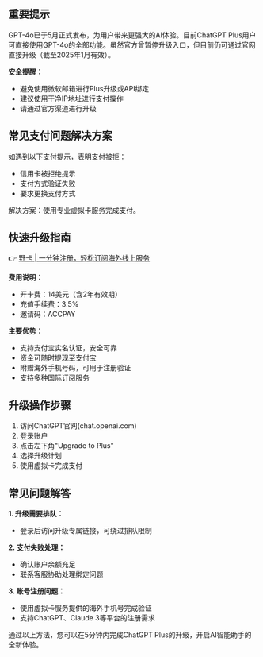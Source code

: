 ## 重要提示

GPT-4o已于5月正式发布，为用户带来更强大的AI体验。目前ChatGPT Plus用户可直接使用GPT-4o的全部功能。虽然官方曾暂停升级入口，但目前仍可通过官网直接升级（截至2025年1月有效）。

**安全提醒：**
- 避免使用微软邮箱进行Plus升级或API绑定
- 建议使用干净IP地址进行支付操作
- 请通过官方渠道进行升级

## 常见支付问题解决方案

如遇到以下支付提示，表明支付被拒：

- 信用卡被拒绝提示
- 支付方式验证失败
- 要求更换支付方式

解决方案：使用专业虚拟卡服务完成支付。

## 快速升级指南

👉 [野卡 | 一分钟注册，轻松订阅海外线上服务](https://bit.ly/bewildcard)

**费用说明：**
- 开卡费：14美元（含2年有效期）
- 充值手续费：3.5%
- 邀请码：ACCPAY

**主要优势：**
- 支持支付宝实名认证，安全可靠
- 资金可随时提现至支付宝
- 附赠海外手机号码，可用于注册验证
- 支持多种国际订阅服务

## 升级操作步骤

1. 访问ChatGPT官网(chat.openai.com)
2. 登录账户
3. 点击左下角"Upgrade to Plus"
4. 选择升级计划
5. 使用虚拟卡完成支付

## 常见问题解答

**1. 升级需要排队：**
- 登录后访问升级专属链接，可绕过排队限制

**2. 支付失败处理：**
- 确认账户余额充足
- 联系客服协助处理绑定问题

**3. 账号注册问题：**
- 使用虚拟卡服务提供的海外手机号完成验证
- 支持ChatGPT、Claude 3等平台的注册需求

通过以上方法，您可以在5分钟内完成ChatGPT Plus的升级，开启AI智能助手的全新体验。